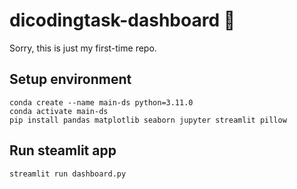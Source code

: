 # dicodingtask-dashboard :confetti_ball:
Sorry, this is just my first-time repo.

## Setup environment
```
conda create --name main-ds python=3.11.0
conda activate main-ds
pip install pandas matplotlib seaborn jupyter streamlit pillow
```
## Run steamlit app
```
streamlit run dashboard.py
```
